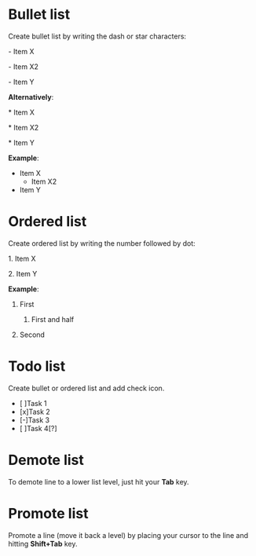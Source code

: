 # Bullet list

Create bullet list by writing the dash or star characters:

\- Item X

\- Item X2

\- Item Y

**Alternatively**:

\* Item X

\* Item X2

\* Item Y

**Example**:

- Item X
  - Item X2
- Item Y

# Ordered list

Create ordered list by writing the number followed by dot:

1\. Item X

2\. Item Y

**Example**:

1. First

   1. First and half

2. Second

# Todo list

Create bullet or ordered list and add check icon.

- [ ]Task 1
- [x]Task 2
- [-]Task 3
- [ ]Task 4[?]

# Demote list

To demote line to a lower list level, just hit your **Tab** key.

# Promote list

Promote a line (move it back a level) by placing your cursor to the line and hitting **Shift+Tab** key.
